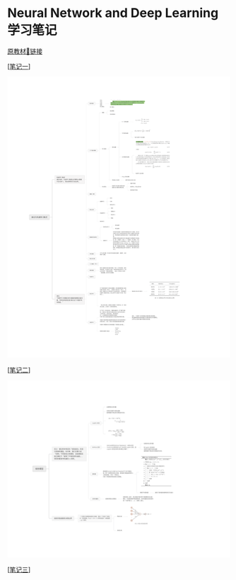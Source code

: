 # Neural Network and Deep Learning 学习笔记

[原教材🔗链接](https://github.com/nndl/nndl.github.io)

[[笔记一](https://shimo.im/mindmaps/wR6RHKqsGOY1oAYC)]

![](../imgs/nndl-1.png)

[[笔记二](https://shimo.im/mindmaps/lRKAWVRJxeDu8k8X)]

![](../imgs/nndl-3.png)

[[笔记三](https://shimo.im/mindmaps/dloqeWOjWeDIbAnz)]
